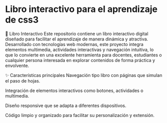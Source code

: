 # Libro interactivo para el aprendizaje de css3

📘 Libro Interactivo
Este repositorio contiene un libro interactivo digital diseñado para facilitar el aprendizaje de manera dinámica y atractiva. Desarrollado con tecnologías web modernas, este proyecto integra elementos multimedia, actividades interactivas y navegación intuitiva, lo que lo convierte en una excelente herramienta para docentes, estudiantes o cualquier persona interesada en explorar contenidos de forma práctica y envolvente.

✨ Características principales
Navegación tipo libro con páginas que simulan el paso de hojas.

Integración de elementos interactivos como botones, actividades o multimedia.

Diseño responsive que se adapta a diferentes dispositivos.

Código limpio y organizado para facilitar su personalización y extensión.

